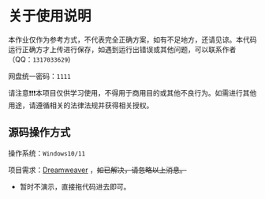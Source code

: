 # 关于使用说明

本作业仅作为参考方式，不代表完全正确方案，如有不足地方，还请见谅。本代码运行正确方才上传进行保存，如遇到运行出错误或其他问题，可以联系作者（QQ：`1317033629`)

网盘统一密码：`1111`

请注意❗❗❗本项目仅供学习使用，不得用于商用目的或其他不良行为。如需进行其他用途，请遵循相关的法律法规并获得相关授权。

## 源码操作方式

操作系统：`Windows10/11`

项目需求：[Dreamweaver](https://mp.weixin.qq.com/s/bjsf6wXoyYjZ-5G59Azfcg) ，~~如已解决，请忽略以上消息。~~

- 暂时不演示，直接拖代码进去即可。
